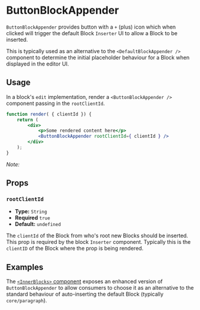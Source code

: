ButtonBlockAppender
=============================

`ButtonBlockAppender` provides button with a `+` (plus) icon which when clicked will trigger the default Block `Inserter` UI to allow a Block to be inserted. 

This is typically used as an alternative to the `<DefaultBlockAppender />` component to determine the initial placeholder behaviour for a Block when displayed in the editor UI.

## Usage

In a block's `edit` implementation, render a `<ButtonBlockAppender />` component passing in the `rootClientId`.


```jsx
function render( { clientId }) {
	return (
		<div>
			<p>Some rendered content here</p>
			<ButtonBlockAppender rootClientId={ clientId } />
		</div>
	);
}
```

_Note:_ 

## Props

### `rootClientId`
* **Type:** `String`
* **Required** `true`
* **Default:** `undefined`

The `clientId` of the Block from who's root new Blocks should be inserted. This prop is required by the block `Inserter` component. Typically this is the `clientID` of the Block where the prop is being rendered.

## Examples

The [`<InnerBlocks>` component](packages/block-editor/src/components/inner-blocks/) exposes an enhanced version of `ButtonBlockAppender` to allow consumers to choose it as an alternative to the standard behaviour of auto-inserting the default Block (typically `core/paragraph`).